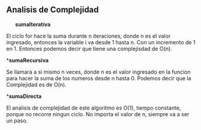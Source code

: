 <h2>Analisis de Complejidad</h2>

<ul><strong>sumaIterativa</strong></ul>

El ciclo for hace la suma durante n iteraciones, donde n es el valor ingresado,
entonces la variable i va desde 1 hasta n. Con un incremento de 1 en 1. Entonces podemos decir que tiene una complejisdad de O(n).


*<strong>sumaRecursiva </strong>

Se llamara a si mismo n veces, donde n es el valor ingresado en la funcion para hacer la suma de los numeros desde n hasta 0. 
Podemos decir que la Complejidad es de O(n).


*<strong>sumaDirecta</strong>

El analisis de complejidad de este algoritmo es O(1), tiempo constante, porque no recorre ningun ciclo. No importa el valor de n,
siempre va a ser un paso.
